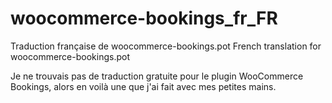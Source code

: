 woocommerce-bookings_fr_FR
==========================

Traduction française de woocommerce-bookings.pot
French translation for woocommerce-bookings.pot

Je ne trouvais pas de traduction gratuite pour le plugin WooCommerce Bookings, alors en voilà une que j'ai fait avec mes petites mains.
